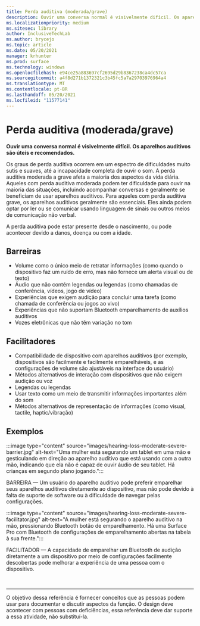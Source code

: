 ```yaml
---
title: Perda auditiva (moderada/grave)
description: Ouvir uma conversa normal é visivelmente difícil. Os aparelhos auditivos são úteis e recomendados
ms.localizationpriority: medium
ms.sitesec: library
author: InclusiveTechLab
ms.author: brycejo
ms.topic: article
ms.date: 05/20/2021
manager: krhunter
ms.prod: surface
ms.technology: windows
ms.openlocfilehash: e94ce25a883697cf2695d29b8367238ca4dc57ca
ms.sourcegitcommit: a4f8d271b1372321c3b45fc5a7a29703976964a4
ms.translationtype: MT
ms.contentlocale: pt-BR
ms.lasthandoff: 05/20/2021
ms.locfileid: "11577141"
---
```

# <a name="hearing-loss-moderatesevere"></a>Perda auditiva (moderada/grave)

**Ouvir uma conversa normal é visivelmente difícil. Os aparelhos auditivos são úteis e recomendados.**

Os graus de perda auditiva ocorrem em um espectro de dificuldades muito sutis e suaves, até a incapacidade completa de ouvir o som. A perda auditiva moderada a grave afeta a maioria dos aspectos da vida diária. Aqueles com perda auditiva moderada podem ter dificuldade para ouvir na maioria das situações, incluindo acompanhar conversas e geralmente se beneficiam de usar aparelhos auditivos. Para aqueles com perda auditiva grave, os aparelhos auditivos geralmente são essenciais. Eles ainda podem optar por ler ou se comunicar usando linguagem de sinais ou outros meios de comunicação não verbal.

A perda auditiva pode estar presente desde o nascimento, ou pode acontecer devido a danos, doença ou com a idade.

## <a name="barriers"></a>Barreiras
* Volume como o único meio de retratar informações (como quando o dispositivo faz um ruído de erro, mas não fornece um alerta visual ou de texto)
* Áudio que não contém legendas ou legendas (como chamadas de conferência, vídeos, jogo de vídeo)
* Experiências que exigem audição para concluir uma tarefa (como chamada de conferência ou jogos ao vivo)
* Experiências que não suportam Bluetooth emparelhamento de auxílios auditivos
* Vozes eletrônicas que não têm variação no tom

## <a name="facilitators"></a>Facilitadores
* Compatibilidade de dispositivo com aparelhos auditivos (por exemplo, dispositivos são facilmente e facilmente emparelháveis, e as configurações de volume são ajustáveis na interface do usuário)
* Métodos alternativos de interação com dispositivos que não exigem audição ou voz
* Legendas ou legendas
* Usar texto como um meio de transmitir informações importantes além do som
* Métodos alternativos de representação de informações (como visual, tactile, haptic/vibração)

## <a name="examples"></a>Exemplos

:::image type="content" source="images/hearing-loss-moderate-severe-barrier.jpg" alt-text="Uma mulher está segurando um tablet em uma mão e gesticulando em direção ao aparelho auditivo que está usando com a outra mão, indicando que ela não é capaz de ouvir áudio de seu tablet. Há crianças em segundo plano jogando.":::

BARREIRA — Um usuário do aparelho auditivo pode preferir emparelhar seus aparelhos auditivos diretamente ao dispositivo, mas não pode devido à falta de suporte de software ou à dificuldade de navegar pelas configurações. 

:::image type="content" source="images/hearing-loss-moderate-severe-facilitator.jpg" alt-text="A mulher está segurando o aparelho auditivo na mão, pressionando Bluetooth botão de emparelhamento. Há uma Surface Pro com Bluetooth de configurações de emparelhamento abertas na tabela à sua frente.":::

FACILITADOR — A capacidade de emparelhar um Bluetooth de audição diretamente a um dispositivo por meio de configurações facilmente descobertas pode melhorar a experiência de uma pessoa com o dispositivo. 


&nbsp;

[comment]: # (Instrução Footer)
___
O objetivo dessa referência é fornecer conceitos que as pessoas podem usar para documentar e discutir aspectos da função. O design deve acontecer com pessoas com deficiências, essa referência deve dar suporte a essa atividade, não substituí-la. 